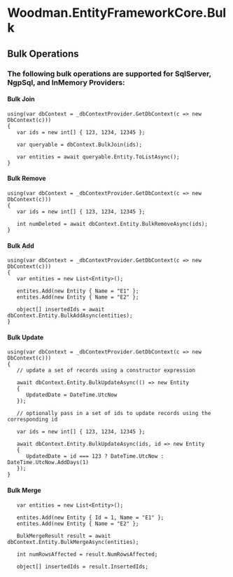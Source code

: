 # Woodman.EntityFrameworkCore.Bulk #

## Bulk Operations ##

### The following bulk operations are supported for SqlServer, NgpSql, and InMemory Providers: ###

#### Bulk Join ####
````
using(var dbContext = _dbContextProvider.GetDbContext(c => new DbContext(c)))
{
   var ids = new int[] { 123, 1234, 12345 };
	
   var queryable = dbContext.BulkJoin(ids);
	
   var entities = await queryable.Entity.ToListAsync();
}
````

#### Bulk Remove ####
````
using(var dbContext = _dbContextProvider.GetDbContext(c => new DbContext(c)))
{
   var ids = new int[] { 123, 1234, 12345 };
	
   int numDeleted = await dbContext.Entity.BulkRemoveAsync(ids);
}
````

#### Bulk Add ####
````
using(var dbContext = _dbContextProvider.GetDbContext(c => new DbContext(c)))
{
   var entities = new List<Entity>();

   entites.Add(new Entity { Name = "E1" };
   entites.Add(new Entity { Name = "E2" };
   
   object[] insertedIds = await dbContext.Entity.BulkAddAsync(entities);
}
````

#### Bulk Update ####
````
using(var dbContext = _dbContextProvider.GetDbContext(c => new DbContext(c)))
{
   // update a set of records using a constructor expression

   await dbContext.Entity.BulkUpdateAsync(() => new Entity
   {
      UpdatedDate = DateTime.UtcNow
   });
   
   // optionally pass in a set of ids to update records using the corresponding id
	
   var ids = new int[] { 123, 1234, 12345 };
	
   await dbContext.Entity.BulkUpdateAsync(ids, id => new Entity
   {
      UpdatedDate = id === 123 ? DateTime.UtcNow : DateTime.UtcNow.AddDays(1)
   });
}
````

#### Bulk Merge ####
````
   var entities = new List<Entity>();

   entites.Add(new Entity { Id = 1, Name = "E1" };
   entites.Add(new Entity { Name = "E2" };
   
   BulkMergeResult result = await dbContext.Entity.BulkMergeAsync(entities);
   
   int numRowsAffected = result.NumRowsAffected;

   object[] insertedIds = result.InsertedIds;
````